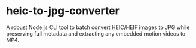 # heic-to-jpg-converter
A robust Node.js CLI tool to batch convert HEIC/HEIF images to JPG while preserving full metadata and extracting any embedded motion videos to MP4.

